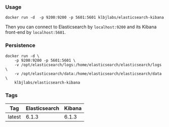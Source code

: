 ### Usage

	docker run -d  -p 9200:9200 -p 5601:5601 klbjlabs/elasticsearch-kibana

Then you can connect to Elasticsearch by `localhost:9200` and its Kibana front-end by `localhost:5601`.

### Persistence 

```
docker run -d \
    -p 9200:9200 -p 5601:5601 \
    -v /opt/elasticsearch/logs:/home/elasticsearch/elasticsearch/logs \
    -v /opt/elasticsearch/data:/home/elasticsearch/elasticsearch/data \
    klbjlabs/elasticsearch-kibana 
```

### Tags

Tag     | Elasticsearch | Kibana
------- | ------------- | ------
latest  | 6.1.3         | 6.1.3